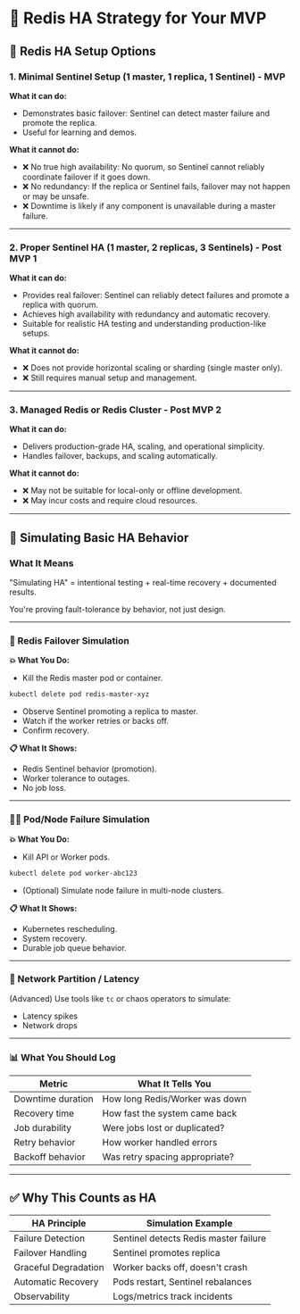 # 🧭 Redis HA Strategy for Your MVP

## 🔄 Redis HA Setup Options

### 1. Minimal Sentinel Setup (1 master, 1 replica, 1 Sentinel) - MVP

**What it can do:**
- Demonstrates basic failover: Sentinel can detect master failure and promote the replica.
- Useful for learning and demos.

**What it cannot do:**
- ❌ No true high availability: No quorum, so Sentinel cannot reliably coordinate failover if it goes down.
- ❌ No redundancy: If the replica or Sentinel fails, failover may not happen or may be unsafe.
- ❌ Downtime is likely if any component is unavailable during a master failure.

---

### 2. Proper Sentinel HA (1 master, 2 replicas, 3 Sentinels) - Post MVP 1

**What it can do:**
- Provides real failover: Sentinel can reliably detect failures and promote a replica with quorum.
- Achieves high availability with redundancy and automatic recovery.
- Suitable for realistic HA testing and understanding production-like setups.

**What it cannot do:**
- ❌ Does not provide horizontal scaling or sharding (single master only).
- ❌ Still requires manual setup and management.

---

### 3. Managed Redis or Redis Cluster - Post MVP 2  

**What it can do:**
- Delivers production-grade HA, scaling, and operational simplicity.
- Handles failover, backups, and scaling automatically.

**What it cannot do:**
- ❌ May not be suitable for local-only or offline development.
- ❌ May incur costs and require cloud resources.

---

## 🧪 Simulating Basic HA Behavior

### What It Means

"Simulating HA" = intentional testing + real-time recovery + documented results.

You're proving fault-tolerance by behavior, not just design.

---

### 🔁 Redis Failover Simulation

**💥 What You Do:**

- Kill the Redis master pod or container.

```bash
kubectl delete pod redis-master-xyz
```

- Observe Sentinel promoting a replica to master.
- Watch if the worker retries or backs off.
- Confirm recovery.

**📋 What It Shows:**

- Redis Sentinel behavior (promotion).
- Worker tolerance to outages.
- No job loss.

---

### 🧑‍🔧 Pod/Node Failure Simulation

**💥 What You Do:**

- Kill API or Worker pods.

```bash
kubectl delete pod worker-abc123
```

- (Optional) Simulate node failure in multi-node clusters.

**📋 What It Shows:**

- Kubernetes rescheduling.
- System recovery.
- Durable job queue behavior.

---

### 🔌 Network Partition / Latency

(Advanced) Use tools like `tc` or chaos operators to simulate:

- Latency spikes
- Network drops

---

### 📊 What You Should Log

| Metric            | What It Tells You                  |
|-------------------|------------------------------------|
| Downtime duration | How long Redis/Worker was down     |
| Recovery time     | How fast the system came back      |
| Job durability    | Were jobs lost or duplicated?      |
| Retry behavior    | How worker handled errors          |
| Backoff behavior  | Was retry spacing appropriate?     |

---

## ✅ Why This Counts as HA

| HA Principle         | Simulation Example                      |
|----------------------|------------------------------------------|
| Failure Detection     | Sentinel detects Redis master failure   |
| Failover Handling     | Sentinel promotes replica               |
| Graceful Degradation  | Worker backs off, doesn't crash         |
| Automatic Recovery    | Pods restart, Sentinel rebalances       |
| Observability         | Logs/metrics track incidents            |

